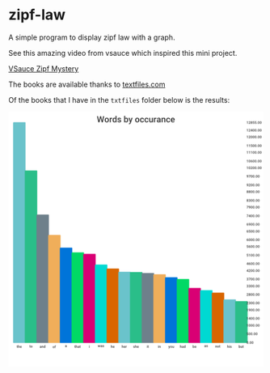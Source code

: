 # zipf-law

A simple program to display zipf law with a graph.

See this amazing video from vsauce which inspired this mini project.

[VSauce Zipf Mystery](https://www.youtube.com/watch?v=fCn8zs912OE&t=16s)

The books are available thanks to [textfiles.com](https://textfiles.com/)

Of the books that I have in the `txtfiles` folder below is the results:


![Zipf graph](./images/zipf.png)